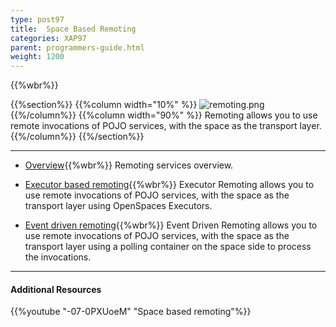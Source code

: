 ```yaml
---
type: post97
title:  Space Based Remoting
categories: XAP97
parent: programmers-guide.html
weight: 1200
---
```


{{%wbr%}}

{{%section%}}
{{%column width="10%" %}}
![remoting.png](/attachment_files/subject/remoting.png)
{{%/column%}}
{{%column width="90%" %}}
Remoting allows you to use remote invocations of POJO services, with the space as the transport layer.
{{%/column%}}
{{%/section%}}

<hr/>

- [Overview](./space-based-remoting.html){{%wbr%}}
Remoting services overview.

- [Executor based remoting](./executor-based-remoting.html){{%wbr%}}
Executor Remoting allows you to use remote invocations of POJO services, with the space as the transport layer using OpenSpaces Executors.


- [Event driven remoting](./event-driven-remoting.html){{%wbr%}}
Event Driven Remoting allows you to use remote invocations of POJO services, with the space as the transport layer using a polling container on the space side to process the invocations.


<hr/>

#### Additional Resources
{{%youtube "-07-0PXUoeM"  "Space based remoting"%}}

